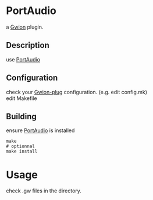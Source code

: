 # PortAudio
  a [Gwion](https://github.com/Gwion/Gwion) plugin.  
## Description
use [PortAudio](https://github.com/.../PortAudio)
## Configuration
check your [Gwion-plug](https://github.com/Gwion/Gwion-plug) configuration. (e.g. edit config.mk)  
edit Makefile
## Building
ensure [PortAudio](https://github.com/.../PortAudio) is installed
```
make
# optionnal
make install
```
# Usage
check .gw files in the directory.
